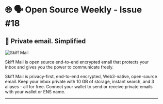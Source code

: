 # 🌐 🗣️ Open Source Weekly - Issue #18

## 📨 Private email. Simplified

![Skiff Mail](https://cdn.sanity.io/images/j846cla7/production/6b6da3193319387679147fd0763bf6032c2ab538-3418x2035.png)

Skiff Mail is open source end-to-end encrypted email that protects your inbox and gives you the power to communicate freely.

Skiff Mail is privacy-first, end-to-end encrypted, Web3-native, open-source email. Keep your inbox private with 10 GB of storage, instant search, and 3 aliases - all for free. Connect your wallet to send or receive private emails with your wallet or ENS name.

---
